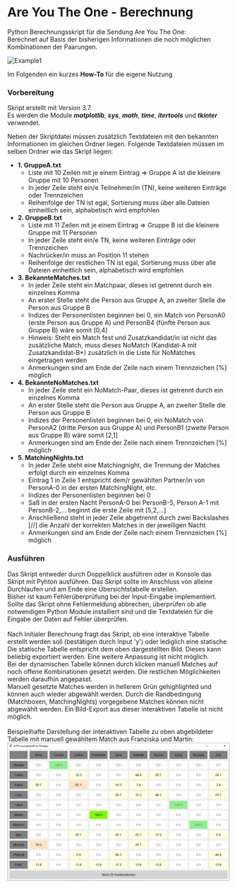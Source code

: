 # Are You The One - Berechnung
Python Berechnungsskript für die Sendung Are You The One: \
Berechnet auf Basis der bisherigen Informationen die noch möglichen Kombinationen der Paarungen.

![Example1](https://github.com/pheagan/AYTO-Berechnung/blob/main/AYTO_Berechnung/Img/VIP2022_Nacht_7.png?raw=true)

Im Folgenden ein kurzes **How-To** für die eigene Nutzung

### Vorbereitung
Skript erstellt mit Version 3.7.\
Es werden die Module _**matplotlib**_, _**sys**_, _**math**_, _**time**_, _**itertools**_ und _**tkinter**_ verwendet.

Neben der Skriptdatei müssen zusätzlich Textdateien mit den bekannten Informationen im gleichen Ordner liegen. 
Folgende Textdateien müssen im selben Ordner wie das Skript liegen:
* **1. GruppeA.txt**
	- Liste mit 10 Zeilen mit je einem Eintrag => Gruppe A ist die kleinere Gruppe mit 10 Personen 
	- In jeder Zeile steht ein/e Teilnehmer/in (TN), keine weiteren Einträge oder Trennzeichen
	- Reihenfolge der TN ist egal, Sortierung muss über alle Dateien einheitlich sein, alphabetisch wird empfohlen	
* **2. GruppeB.txt**
	- Liste mit 11 Zeilen mit je einem Eintrag => Gruppe B ist die kleinere Gruppe mit 11 Personen
	- In jeder Zeile steht ein/e TN, keine weiteren Einträge oder Trennzeichen
	- Nachrücker/in muss an Position 11 stehen
	- Reihenfolge der restlichen TN ist egal, Sortierung muss über alle Dateien einheitlich sein, alphabetisch wird empfohlen
* **3. BekannteMatches.txt**
	- In jeder Zeile steht ein Matchpaar, dieses ist getrennt durch ein einzelnes Komma
	- An erster Stelle steht die Person aus Gruppe A, an zweiter Stelle die Person aus Gruppe B
	- Indizes der Personenlisten beginnen bei 0, ein Match von PersonA0 (erste Person aus Gruppe A) und PersonB4 (fünfte Person aus Gruppe B) wäre somit [0,4]
	- Hinweis: Steht ein Match fest und Zusatzkandidat/in ist nicht das zusätzliche Match, muss dieses NoMatch (Kandidat-A mit Zusatzkandidat-B*) zusätzlich in die Liste für NoMatches eingetragen werden
	- Anmerkungen sind am Ende der Zeile nach einem Trennzeichen [%] möglich
* **4. BekannteNoMatches.txt**
	- In jeder Zeile steht ein NoMatch-Paar, dieses ist getrennt durch ein einzelnes Komma
	- An erster Stelle steht die Person aus Gruppe A, an zweiter Stelle die Person aus Gruppe B
	- Indizes der Personenlisten beginnen bei 0, ein NoMatch von PersonA2 (dritte Person aus Gruppe A) und PersonB1 (zweite Person aus Gruppe B) wäre somit [2,1]
	- Anmerkungen sind am Ende der Zeile nach einem Trennzeichen [%] möglich
* **5. MatchingNights.txt**
	- In jeder Zeile steht eine Matchingnight, die Trennung der Matches erfolgt durch ein einzelnes Komma
	- Eintrag 1 in Zeile 1 entspricht dem/r gewählten Partner/in von PersonA-0 in der ersten MatchingNight, etc.
	- Indizes der Personenlisten beginnen bei 0
	- Saß in der ersten Nacht PersonA-0 bei PersonB-5, Person A-1 mit PersonB-2,... beginnt die erste Zeile mit [5,2,...]
	- Anschließend steht in jeder Zeile abgetrennt durch zwei Backslashes [//] die Anzahl der korrekten Matches in der jeweiligen Nacht
	- Anmerkungen sind am Ende der Zeile nach einem Trennzeichen [%] möglich

### Ausführen
Das Skript entweder durch Doppelklick ausführen oder in Konsole das Skript mit Pyhton ausführen. 
Das Skript sollte im Anschluss von alleine Durchlaufen und am Ende eine Übersichtstabelle erstellen.\
Bisher ist kaum Fehlerüberprüfung bei der Input-Eingabe implementiert. Sollte das Skript ohne Fehlermeldung abbrechen, überprüfen ob alle notwendigen Python Module installiert sind und die Textdateien für die Eingabe der Daten auf Fehler überprüfen.\
\
Nach Initialer Berechnung fragt das Skript, ob eine interaktive Tabelle erstellt werden soll (bestätigen durch Input 'y') oder lediglich eine statische.
Die statische Tabelle entspricht dem oben dargestellten Bild.
Dieses kann beliebig exportiert werden.
Eine weitere Anpassung ist nicht möglich. \
Bei der dynamischen Tabelle können durch klicken manuell Matches auf noch offene Kombinationen gesetzt werden.
Die restlichen Möglichkeiten werden daraufhin angepasst.\
Manuell gesetzte Matches werden in hellerem Grün gehighlighted und können auch wieder abgewählt werden.
Durch die Randbedingung (Matchboxen, MatchingNights) vorgegebene Matches können nicht abgewählt werden.
Ein Bild-Export aus dieser interaktiven Tabelle ist nicht möglich. \
\
Beispielhafte Darstellung der interaktiven Tabelle zu oben abgebildeter Tabelle mit manuell gewähltem Match aus Franziska und Martin:
![Example2](https://github.com/pheagan/AYTO-Berechnung/blob/main/AYTO_Berechnung/Img/Interaktive_Tabelle_Beispiel.png?raw=true)

